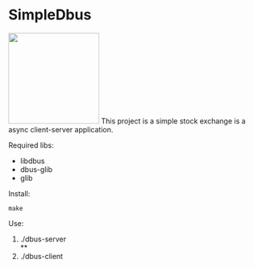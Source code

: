 # SimpleDbus

<div id="header" align="left">
  <img src="https://www.softprayog.in/images/interprocess-communication-using-dbus.png" width="180" />
  This project is a simple stock exchange is a async client-server application.
</div>

Required libs:
  <ul>
    <li>libdbus</li>
    <li>dbus-glib</li> 
    <li>glib</li>
  </ul>

Install:
    
    make
    
Use:
  <ol>
  <li>./dbus-server </li>**
  <li>./dbus-client</li>
  </ol>
